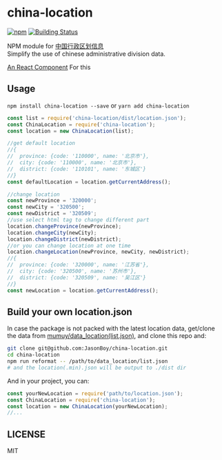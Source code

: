 # china-location
[![npm](https://img.shields.io/npm/v/china-location.svg)](https://www.npmjs.com/package/china-location)
[![Building Status](https://travis-ci.org/JasonBoy/china-location.svg?branch=master)](https://travis-ci.org/JasonBoy/china-location)

NPM module for [中国行政区划信息](https://github.com/mumuy/data_location#中国行政区划信息)  
Simplify the use of chinese administrative division data.

[An React Component](https://github.com/JasonBoy/react-china-location) For this

## Usage

`npm install china-location --save` or
`yarn add china-location`

```javascript
const list = require('china-location/dist/location.json');
const ChinaLocation = require('china-location');
const location = new ChinaLocation(list);

//get default location
//{
//  province: {code: '110000', name: '北京市'},
//  city: {code: '110000', name: '北京市'},
//  district: {code: '110101', name: '东城区'}
//}
const defaultLocation = location.getCurrentAddress();

//change location
const newProvince = '320000';
const newCity = '320500';
const newDistrict = '320509';
//use select html tag to change different part
location.changeProvince(newProvince);
location.changeCity(newCity);
location.changeDistrict(newDistrict);
//or you can change location at one time
location.changeLocation(newProvince, newCity, newDistrict);
//{
//  province: {code: '320000', name: '江苏省'},
//  city: {code: '320500', name: '苏州市'},
//  district: {code: '320509', name: '吴江区'}
//}
const newLocation = location.getCurrentAddress();

```

## Build your own location.json

In case the package is not packed with the latest location data, get/clone the data from [mumuy/data_location(list.json)](https://github.com/mumuy/data_location),
and clone this repo and:

```bash
git clone git@github.com:JasonBoy/china-location.git
cd china-location
npm run reformat -- /path/to/data_location/list.json
# and the location(.min).json will be output to ./dist dir
```
And in your project, you can:

```javascript
const yourNewLocation = require('path/to/location.json');
const ChinaLocation = require('china-location');
const location = new ChinaLocation(yourNewLocation);
//...
```

## LICENSE

MIT
